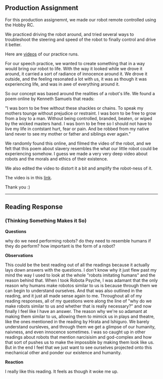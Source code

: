 ## Production Assignment

For this production assignemnt, we made our robot remote controlled using the Hobby RC.

We practiced driving the robot around, and tried several ways to troubleshoot the steering and speed of the robot to finally control and drive it better.

Here are [videos](https://drive.google.com/drive/folders/1uYwGJwSdMqsyIlzvUqQ7R844JZ1VJ_q1?usp=sharing) of our practice runs.


For our speech practice, we wanted to create something that in a way would bring our robot to life. With the way it looked while we drove it around, it carried a sort of radiance of innocence around it. We drove it outside, and the feeling resonated a lot with us, it was as though it was experiencing life, and was in awe of everything around it.

So our concept was based around the realities of a robot's life. We found a poem online by Kenneth Samuels that reads:

"I was born to be free without these shackles or chains. To speak my mothers tounge without prejudice or restraint. I was born to be free to grow from a boy to a man. Without being controlled, branded, beaten, or wiped by the wicked masters hand. I was born to be free so I should not have to live my life in contstant hurt, fear or pain. And be robbed from my native land never to see my mother or father and siblings ever again."

We randomly found this online, and filmed the video of the robot, and we felt that this poem about slavery resembles the what our little robot could be experiencing somehow. I guess we made a very very deep video about robots and the morals and ethics of their existence.

We also edited the video to distort it a bit and amplify the robot-ness of it.

The video is in this [link](https://drive.google.com/drive/folders/1GCX4z4N2zvoohlPhJrMJDrKL83F7TwVj?usp=sharing).

Thank you :)

----------------------------------------
## Reading Response 
### (Thinking Something Makes it So)


**Questions**

why do we need performing robots?
do they need to resemble humans if they do perform?
how important is the form of a robot?


**Observations**

This could be the best reading out of all the readings because it actually lays down answers with the questions. I don't know why it just flew past my mind the way I used to look at the whole "robots imitating humans" and the reason behind that. When I took Robota Psyche, I was adamant that the only reason why humans make robotos similar to us is because through them we can begin to understand ourselves. And that was also outlined in the reading, and it just all made sense again to me. Throughout all of my reading responses, all of my questions were along the line of "why do we make robots similar to us and whether that is really necessary?" and now finally I feel like I have an answer. The reason why we're so adamant at making them similar to us, allowing them to mimick us in plays and theatre, like the ones mentioned in the reading by Hirata and Ishiguro.
We barely understand oursleves, and through them we get a glimpse of our humanity, naivness, and even innocence sometimes. I was so caught up in other readings about robots that mention narcisisim and god-complex and how that sort of pushes us to make the impossible by making them look like us. But in the end I feel that we just want to see ourselves projected onto this mechanical other and ponder our existence and humanity.

**Reaction**

I really like this reading. It feels as though it woke me up.


